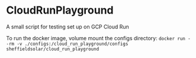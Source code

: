 # CloudRunPlayground
A small script for testing set up on GCP Cloud Run

To run the docker image, volume mount the configs directory:
`docker run --rm -v ./configs:/cloud_run_playground/configs sheffieldsolar/cloud_run_playground`